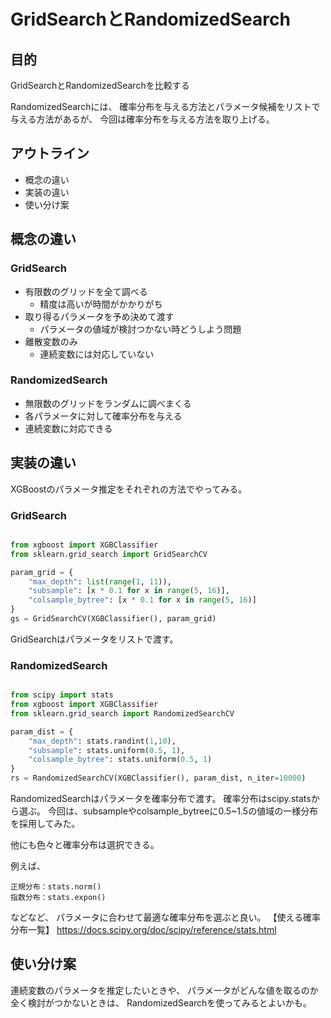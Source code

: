 # GridSearchとRandomizedSearch

## 目的

GridSearchとRandomizedSearchを比較する

RandomizedSearchには、
確率分布を与える方法とパラメータ候補をリストで与える方法があるが、
今回は確率分布を与える方法を取り上げる。

## アウトライン

- 概念の違い
- 実装の違い
- 使い分け案

## 概念の違い

### GridSearch

- 有限数のグリッドを全て調べる
  - 精度は高いが時間がかかりがち
- 取り得るパラメータを予め決めて渡す
  - パラメータの値域が検討つかない時どうしよう問題
- 離散変数のみ
  - 連続変数には対応していない

### RandomizedSearch

- 無限数のグリッドをランダムに調べまくる
- 各パラメータに対して確率分布を与える
- 連続変数に対応できる

## 実装の違い

XGBoostのパラメータ推定をそれぞれの方法でやってみる。

### GridSearch

```python

from xgboost import XGBClassifier
from sklearn.grid_search import GridSearchCV

param_grid = {
    "max_depth": list(range(1, 11)),
    "subsample": [x * 0.1 for x in range(5, 16)],
    "colsample_bytree": [x * 0.1 for x in range(5, 16)]
}
gs = GridSearchCV(XGBClassifier(), param_grid)

```

GridSearchはパラメータをリストで渡す。

### RandomizedSearch

```python

from scipy import stats
from xgboost import XGBClassifier
from sklearn.grid_search import RandomizedSearchCV

param_dist = {
    "max_depth": stats.randint(1,10),
    "subsample": stats.uniform(0.5, 1),
    "colsample_bytree": stats.uniform(0.5, 1)
}
rs = RandomizedSearchCV(XGBClassifier(), param_dist, n_iter=10000)

```

RandomizedSearchはパラメータを確率分布で渡す。
確率分布はscipy.statsから選ぶ。
今回は、subsampleやcolsample_bytreeに0.5~1.5の値域の一様分布を採用してみた。

他にも色々と確率分布は選択できる。

例えば、

```
正規分布：stats.norm()
指数分布：stats.expon()
```
などなど、
パラメータに合わせて最適な確率分布を選ぶと良い。
【使える確率分布一覧】
https://docs.scipy.org/doc/scipy/reference/stats.html



## 使い分け案

連続変数のパラメータを推定したいときや、
パラメータがどんな値を取るのか全く検討がつかないときは、
RandomizedSearchを使ってみるとよいかも。


